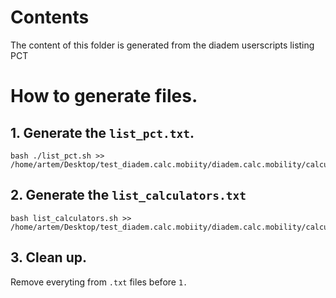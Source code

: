 # Contents

The content of this folder is generated from the diadem userscripts listing PCT

# How to generate files.

## 1. Generate the `list_pct.txt`.
```commandline
bash ./list_pct.sh >> /home/artem/Desktop/test_diadem.calc.mobiity/diadem.calc.mobility/calculators/to_diadem/120_2.0.1/txt/list_pct.txt
```

## 2. Generate the `list_calculators.txt`
```commandline
bash list_calculators.sh >> /home/artem/Desktop/test_diadem.calc.mobiity/diadem.calc.mobility/calculators/to_diadem/120_2.0.1/txt/list_calculators.txt
```

## 3. Clean up.

Remove everyting from `.txt` files before `1.`